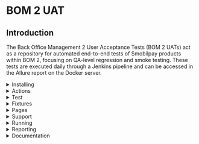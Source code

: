 # BOM 2 UAT
## Introduction
The Back Office Management 2 User Acceptance Tests (BOM 2 UATs) act as a repository for automated end-to-end tests of Smobilpay products within BOM 2, focusing on QA-level regression and smoke testing. These tests are executed daily through a Jenkins pipeline and can be accessed in the Allure report on the Docker server.


<details>
<summary>Installing</summary>
   
## Installing

### Prerequisites
To run our uats we need to install several tools depending on our OS:
1)   **Node.js**: as a runtime environemment for running cypress localy
2)  **VS code**: as our code editor.
3) **Git**: for code versionning and git operations.
4) **Web browser**: sucha as chrome or firefox (optionnal, cypress own is own  lite weight web browser Electron).

### Steps
1) Clone the repository from Bitbucket (in the develop branch) [Here](https://bitbucket.org/maviance-development/bom2_uat/src/develop/)
2) Checkout a new branch with `git checkout -b <branch name>`
3) Pull the latest version of the code with `git pull origin develop`
4) Install all the dependencies with in the bom2_uat directory with `npm install`
5) Verify that everything is functioning correctly by opening Cypress with the command `npx cypress open`. 
6) Ensure that windows similar to the one shown in the image below appear.

   <img alt="cypress" height="520" src="https://github.com/user-attachments/assets/5500ba19-7488-476b-8102-221" width="520"/>
</details>

<details>
<summary>Actions</summary>

## Actions

To simplify the test automation phase, we have established common actions to assist testers in performing repetitive tasks without needing to write the entire Cypress code. We have three main JavaScript files for our common actions:  <br/>
![actions](https://github.com/user-attachments/assets/776b02a9-eaf6-42dc-8049-28f382565b85) 
1) `CommonActions.js` is a JavaScript class that provides a wide range of reusable functions for interacting with web elements and performing common actions in our E2E testing, along with utility functions for data manipulation.
2) `CommonServices.js` is a JavaScript class that includes a method for generating an access token using the provided username, password, and grant type to authenticate properly on the BOM2 platform.
3) `HttpActions.js` this class provides methods for sending HTTP requests (GET, POST, PUT, PATCH, DELETE) and asserting their responses in tests. Each method requires the endpoint URL, optional headers, and request data for certain request types. It utilizes Cypress's cy.request() to send requests and asserts the response status code, returning the response object for further processing. These methods are essential for making HTTP requests and verifying responses in end-to-end tests, ensuring data integrity.

</details>

<details>
<summary>Test</summary>
   
## Test

Here, we will explore how to set up test automation code with Cypress for end-to-end (E2E) testing in BOM2.
![setup](https://github.com/user-attachments/assets/8e9cb827-b045-495e-af98-e483795517fc) \
In the picture above, we see that to create a test suite, we need to create a new directory in the `e2e/tests` directory with the name of the test suite. Inside this directory, we can create a test file that should always end with the `.cy.js` extension. 
To write test here we have several steps to follow:
### Describe
is a function in the testing framework that is used to group
and organize test cases related to the feature of the application that we are testing. Inside this function, you
can define multiple test cases using `it` blocks to test different scenarios related to the
functionality that you are testing. This helps in structuring and categorizing the tests for better readability and
organization.
![describe](https://github.com/user-attachments/assets/24b1218c-50fe-40a2-a1fd-c5c1b385a30d)
### Before
This block is used to run setup code before any of the test
cases within the `describe` block are executed. In our case, we use it to load our test data and user data.
![before](https://github.com/user-attachments/assets/d6fb528a-ff55-4ca2-b435-7bdec600ca19)
### `it` Block
The `it()` function is used to define an individual test case and is typically placed inside a `describe()` block, which groups related tests together. Each `it()` block runs in isolation, ensuring that the application state is reset between tests, so they do not affect one another. Using multiple `it()` blocks enhances readability and maintainability by focusing on one functionality or scenario at a time. \
In our case, one or more it() blocks can refer to the acceptance criteria of an user story.
![it](https://github.com/user-attachments/assets/0c667438-c1e2-43d5-a2bd-efd30815d495)

### `it.skip()`
In Cypress, `it.skip()` is used to temporarily skip a specific test case without removing it from the codebase. This is particularly useful during development or debugging when you want to focus on other tests without executing a particular one.This feature helps maintain test organization and can be beneficial when dealing with flaky tests or when a feature is under development.

### `it.only()`
In Cypress, `it.only()` is used to run a specific test case while skipping all other tests in the suite. This is particularly helpful during development or debugging when you want to focus on a single test without executing the entire test suite.This feature is useful for ensuring that you can quickly iterate on a single test without the distraction of other tests running simultaneously.

### `beforeEach()` and `afterEach()`
In Cypress, `beforeEach()` and `afterEach()` are used to set up and tear down conditions for tests within a `describe()` block. The `beforeEach()` function runs before each individual test case defined by `it()`, allowing you to set up common prerequisites, such as navigating to a specific page or resetting application state. Conversely, `afterEach()` runs after each test case, which is useful for cleaning up or resetting any changes made during the test.

### Tags
In Cypress, test tags are used to categorize and organize tests based on their purpose and scope. in our project we have three main tags: `<smoke>`, `<sanity>`, and `<regression>`:
1) `<smoke>` tests are a subset of test cases that verify the most critical functionalities of an application to ensure that the basic features work correctly after a new build or deployment. They act as a quick check to confirm that the application is stable enough for further testing.

2) `<sanity>` tests are focused on verifying specific functionalities after changes have been made, such as bug fixes or new feature implementations. They ensure that the particular areas of the application impacted by the changes are functioning as expected without performing exhaustive testing.

3) `<regression>` tests are designed to confirm that previously developed and tested features still work after changes, such as enhancements or bug fixes, have been made to the codebase. They help identify any unintended side effects caused by recent updates.
</details>

<details>
<summary>Fixtures</summary>

## Fixtures

fixtures are used to manage and load external data for testing purposes, typically stored in JSON or Javascript files. By utilizing the `cy.fixture()` command, we can easily load this data into our tests, allowing for better organization and reusability of test data. This is particularly useful for specific data such as expectation data, templates (e.g., Bulk Payment XLS files), external data (media, documents, proofs), mocked API responses, user data for different test environments, and more, without requiring live interactions (e.g., database access or human actions).
![fixtures](https://github.com/user-attachments/assets/87e98d95-0b21-4065-9a72-595cfea5141f)
</details>

<details>
<summary>Pages</summary>

## Pages

This folder contains classes for the web pages being tested. Each class includes web element identifiers and action methods for interacting with the elements on the page, based on common actions.
![pages](Desktop_screenshot_(7).png)

1) **in Red** we have different pages (classes) along with their identifiers and methods
2) **in Yellow** we have the structure of a << page >> with identifiers organized by page section.
3) Below is the structure of an action method for a page, which clicks on the profile icon on the home page.
   ![action](https://github.com/user-attachments/assets/ccc38d0e-47a3-4597-be61-e606df30009e)
</details>

<details>
<summary>Support</summary>
   
## Support

It provides a variety of useful modules for common test actions, such as adjusting the viewport, changing the test environment, and logging into BOM 2 based on the user role, among others.
<img alt="support" height="240" src="Desktop_screenshot_(10).png" width="240"/>
Refering to the caption below, we have in our project  four support modules:

1) `command.js` is defining custom Cypress commands for a test automation script, such as: 
   * Read the JSON file to pass test data in a test;
   * Login to the application based on the user role
   * Logout user from the application
2) `e2e.js` is setting up configurations and behaviors for our test,  such as 
   * Set the default command timeout
   * Set the default viewport size
   * Disable screenshots during test runs
   * Before running any tests, read users data and store in Cypress env variable userData for later use.
   * Before running any tests, read service endpoints data and store in Cypress env variable endpoints for later use.
   * Before running any tests, store environment config info in Cypress env variable env_config for later use.
   * Before each test, group tests by matching test type value
3) `envconfig.js` contains all the URLs for each service available in BOM2, depending on the test environment.
4) `excelUtility.js` It is a module used to read Excel files and return their content.
</details>

<details>
<summary>Running</summary>
   
## Running

Here we could run the tests in two different ways: in a **_console_** or in a **_browser interface_**

### Console
To run a suite of e2e tests in console just run `npx cypress run --spec cypress/e2e/tests/suite_name`

   <img alt="console_test" height="520" src="https://github.com/user-attachments/assets/c9cd4e6c-efb3-4930-b821-9f55c98748c9" width="520"/> \
to run a specific test in a suite, run `npx cypress run --spec cypress/e2e/tests/suite_name/test_file_name.cy.js`    

Running tests in the console will perform end-to-end (E2E) testing of the specified tests in a browser and display results in screenshots in the event of failing tests, without opening any specific windows.

### Browser interface
To run our test in browser interface, we should first of all open cypress interface by running `npx cypress open` \
then on the interface select **E2E Testing**, after that select the browser in wich you want to perform your e2e tests like in the picture below. \
<img alt="broswer" height="https://github.com/user-attachments/assets/5500ba19-7488-476b-8102-221" width="520"/> \
Then, begin the end-to-end (E2E) testing by selecting the specifications in which you want to conduct your tests.

<img alt="spec" height="520" src="https://github.com/user-attachments/assets/6869c50f-ab48-482e-aedd-a950f60f2a68" width="520"/> \
We have the test runner interface with annotations displayed here.

![annotate](Desktop_screenshot_(4).png)

1) **Test Specs:** we can see the test suites and their corresponding test files here.
2) **Tests cases:** here, we have the different test cases along with their statuses after running the automated tests.
3) **Realtime testing interface:** it displays in real-time how the test is progressing.
4) **Spec file:** we have the test specification file that is currently running, along with the remaining time for the test to complete.
5) **Passed Tests:** this section contains the number of tests that have passed.
6) **Failed Tests:** this section contains the number of tests that have failed.
7) **Skipped Tests:** this section displays the number of tests that have been skipped.
8) **Run/Stop button:** used to run tests or stop them while they are in progress.
9) **Identifier targeter:** used to directly target identifiers on the web page with Cypress
10) **Screen size:** displays the current size of the test interface and is primarily used for responsive test cases.
</details>

<details>
<summary>Reporting</summary>
   
## Reporting

In Cypress, reporting is an essential feature that enhances test visibility and debugging capabilities. Cypress automatically captures screenshots of failed tests, which can be invaluable for diagnosing issues. By default, a screenshot is taken whenever a test fails, allowing developers to see the application state at the time of the failure. This feature can be customized through the configuration file to adjust when screenshots are taken.

Additionally, Cypress can be integrated with Allure Reports, a popular reporting tool that provides a more detailed and visually appealing representation of test results. To use Allure with Cypress, we typically need to install specific plugins and configure them in our project [more here](#internal-docs). Once set up, Allure generates comprehensive reports that include test status, execution times, and detailed logs, along with screenshots and videos. This integration helps us analyze test outcomes more effectively and track regression over time, making it easier to maintain high-quality software. In our case, we use an [Allure server](https://allure-ui.dev.maviance.info/allure-docker-service-ui/projects/bom2-uat) linked to the Jenkins pipeline, allowing tests to run daily at a specific hour. To execute these tests, Allure's base test configuration relies on test tags (e.g., `<smoke>`, `<regression>`) and the test environment (Integration, Acceptance).
![allure](https://github.com/user-attachments/assets/edd04d93-900c-4eff-bbec-3c98dfc7c866)
</details>

<details>
<summary>Documentation</summary>
   
## Documentation

### Internal docs
[Automated E2E Tests for BOM2](https://maviance.atlassian.net/wiki/spaces/MD/pages/3072098320/Automated+E2E+Tests+for+BOM+2) \
[Local test reporting with Cypress and Allure](https://maviance.atlassian.net/wiki/spaces/MD/pages/3072229408/05-Reporting+and+Setting+up+reporting+plugin) \
[Allure Reporting Tool](https://maviance.atlassian.net/wiki/spaces/MD/pages/2650538352/Allure+Reporting+Tool)
### External docs
[Cypress Documentation](https://docs.cypress.io/guides/overview/why-cypress) \
[Cypress test writing and organizing](https://docs.cypress.io/guides/core-concepts/writing-and-organizing-tests)
</details>

